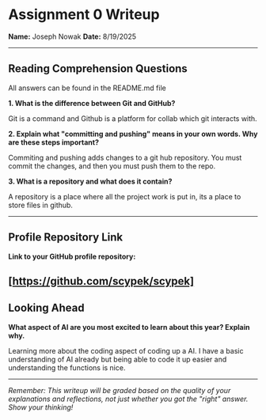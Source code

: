 # Assignment 0 Writeup

**Name:** Joseph Nowak
**Date:** 8/19/2025

---

## Reading Comprehension Questions
All answers can be found in the README.md file

**1. What is the difference between Git and GitHub?**

Git is a command and Github is a platform for collab which git interacts with.

**2. Explain what "committing and pushing" means in your own words. Why are these steps important?**

Commiting and pushing adds changes to a git hub repository. You must commit the changes, and then you must push them to the repo.

**3. What is a repository and what does it contain?**

A repository is a place where all the project work is put in, its a place to store files in github.

---

## Profile Repository Link

**Link to your GitHub profile repository:** 

[https://github.com/scypek/scypek]
---

## Looking Ahead

**What aspect of AI are you most excited to learn about this year? Explain why.**

Learning more about the coding aspect of coding up a AI. I have a basic understanding of AI already but being able to code it up easier and understanding the functions is nice.

---

*Remember: This writeup will be graded based on the quality of your explanations and reflections, not just whether you got the "right" answer. Show your thinking!*
